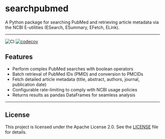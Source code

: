 # searchpubmed

A Python package for searching PubMed and retrieving article metadata via the NCBI E-utilities (ESearch, ESummary, EFetch, ELink).

---

![CI](https://github.com/OHDSI/searchpubmed/actions/workflows/python-tests.yml/badge.svg)
[![codecov](https://codecov.io/gh/OHDSI/searchpubmed/branch/main/graph/badge.svg)](https://codecov.io/gh/OHDSI/searchpubmed)


## Features

- Perform complex PubMed searches with boolean operators
- Batch retrieval of PubMed IDs (PMID) and conversion to PMCIDs
- Fetch detailed article metadata (title, abstract, authors, journal, publication date)
- Configurable rate-limiting to comply with NCBI usage policies
- Returns results as pandas DataFrames for seamless analysis

---

## License

This project is licensed under the Apache License 2.0. See the [LICENSE](LICENSE) file for details.
